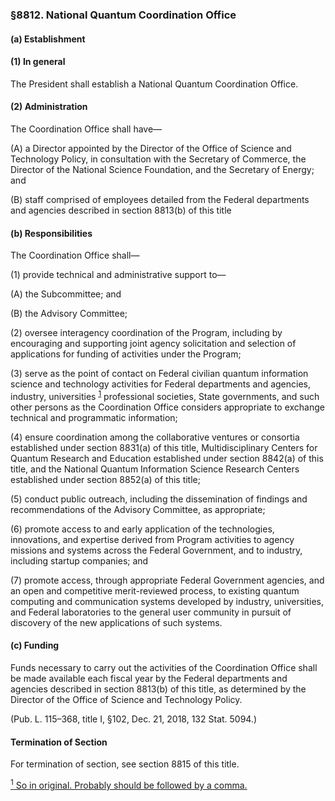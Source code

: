 ### §8812. National Quantum Coordination Office ###

#### (a) Establishment ####

#### (1) In general ####

The President shall establish a National Quantum Coordination Office.

#### (2) Administration ####

The Coordination Office shall have—

(A) a Director appointed by the Director of the Office of Science and Technology Policy, in consultation with the Secretary of Commerce, the Director of the National Science Foundation, and the Secretary of Energy; and

(B) staff comprised of employees detailed from the Federal departments and agencies described in section 8813(b) of this title

#### (b) Responsibilities ####

The Coordination Office shall—

(1) provide technical and administrative support to—

(A) the Subcommittee; and

(B) the Advisory Committee;

(2) oversee interagency coordination of the Program, including by encouraging and supporting joint agency solicitation and selection of applications for funding of activities under the Program;

(3) serve as the point of contact on Federal civilian quantum information science and technology activities for Federal departments and agencies, industry, universities <sup><a href="#8812_1_target" name="8812_1">1</a></sup> professional societies, State governments, and such other persons as the Coordination Office considers appropriate to exchange technical and programmatic information;

(4) ensure coordination among the collaborative ventures or consortia established under section 8831(a) of this title, Multidisciplinary Centers for Quantum Research and Education established under section 8842(a) of this title, and the National Quantum Information Science Research Centers established under section 8852(a) of this title;

(5) conduct public outreach, including the dissemination of findings and recommendations of the Advisory Committee, as appropriate;

(6) promote access to and early application of the technologies, innovations, and expertise derived from Program activities to agency missions and systems across the Federal Government, and to industry, including startup companies; and

(7) promote access, through appropriate Federal Government agencies, and an open and competitive merit-reviewed process, to existing quantum computing and communication systems developed by industry, universities, and Federal laboratories to the general user community in pursuit of discovery of the new applications of such systems.

#### (c) Funding ####

Funds necessary to carry out the activities of the Coordination Office shall be made available each fiscal year by the Federal departments and agencies described in section 8813(b) of this title, as determined by the Director of the Office of Science and Technology Policy.

(Pub. L. 115–368, title I, §102, Dec. 21, 2018, 132 Stat. 5094.)

#### Termination of Section ####

For termination of section, see section 8815 of this title.

[<sup>1</sup> So in original. Probably should be followed by a comma.](#8812_1)